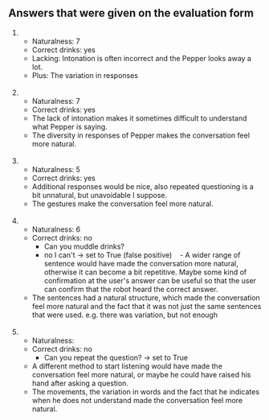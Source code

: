 ## Answers that were given on the evaluation form


1.  - Naturalness: 7
    - Correct drinks: yes
    - Lacking: Intonation is often incorrect and the Pepper looks away a lot.
    - Plus: The variation in responses <br /><br />
    
2.  - Naturalness: 7
    - Correct drinks: yes
    - The lack of intonation makes it sometimes difficult to understand what Pepper is saying.
    - The diversity in responses of Pepper makes the conversation feel more natural.<br /><br />
    
3.  - Naturalness: 5
    - Correct drinks: yes
    - Additional responses would be nice, also repeated questioning is a bit unnatural, but unavoidable I suppose.
    - The gestures make the conversation feel more natural.<br /><br />
    
4.  - Naturalness: 6
    - Correct drinks: no
        - Can you muddle drinks?
        - no I can't -> set to True (false positive)
    - A wider range of sentence would have made the conversation more natural, otherwise it can become a bit repetitive. Maybe       some kind of confirmation at the user's answer can be useful so that the user can confirm that the robot heard the             correct answer.
    - The sentences had a natural structure, which made the conversation feel more natural and the fact that it was not just         the same sentences that were used.
      e.g. there was variation, but not enough<br /><br />
    
5.  - Naturalness:
    - Correct drinks: no
        - Can you repeat the question? -> set to True
    - A different method to start listening would have made the conversation feel more natural, or maybe he could have raised         his hand after asking a question.
    - The movements, the variation in words and the fact that he indicates when he does not understand made the conversation         feel more natural. 
